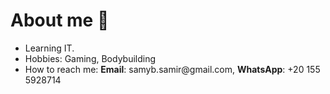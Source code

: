 # About me 👋

- Learning IT.
- Hobbies: Gaming, Bodybuilding
- How to reach me: __Email__: samyb.samir&#8203;@gmail.com, __WhatsApp__: +20 155 5928714
